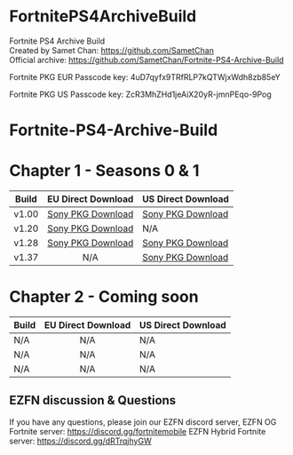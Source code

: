 # FortnitePS4ArchiveBuild
Fortnite PS4 Archive Build
<br>
Created by Samet Chan: https://github.com/SametChan
<br>
Official archive: https://github.com/SametChan/Fortnite-PS4-Archive-Build

Fortnite PKG EUR Passcode key: 4uD7qyfx9TRfRLP7kQTWjxWdh8zb85eY

Fortnite PKG US Passcode key: ZcR3MhZHd1jeAiX20yR-jmnPEqo-9Pog





# Fortnite-PS4-Archive-Build


# Chapter 1 - Seasons 0 & 1
|     Build     |   EU Direct Download   |  US Direct Download |
| ------------- |:-------------:| ------------- |
|     v1.00      |[Sony PKG Download](http://gs2.ww.prod.dl.playstation.net/gs2/appkgo/prod/CUSA07669_00/4/f_4b1a8499cb22f54b30d37abc565d33759c3b5b31bb147daa8bc2b9645ca0b870/f/EP1464-CUSA07669_00-FORTNITETESTING1_0.pkg)| [Sony PKG Download](http://gs2.ww.prod.dl.playstation.net/gs2/appkgo/prod/CUSA07022_00/6/f_e869c0fea47d295523fa70e49d0358ed5b5bf01d60b7413c90d2619ba47a9d6a/f/UP1477-CUSA07022_00-FORTNITETESTING1_0.pkg) |
|     v1.20      |[Sony PKG Download](http://ic.adf4d900.0a3427.gs2.sonycoment.loris-e.llnwd.net/gs2/ppkgo/prod/CUSA07022_00/27/f_d217034fba16cd91100a06afd654a7a430e68bc75144a03544cd763258f35969/f/UP1477-CUSA07022_00-FORTNITETESTING1-A0120-V0100_0.pkg)| N/A |
|     v1.28      |[Sony PKG Download](http://gs2.ww.prod.dl.playstation.net/gs2/ppkgo/prod/CUSA07669_00/34/f_ef42e7d8ef90ae97f00052f5fad9d10027aa0b699b282c4e60f1641b07194549/f/EP1464-CUSA07669_00-FORTNITETESTING1-A0128-V0100_0.pkg)| [Sony PKG Download](http://gs2.ww.prod.dl.playstation.net/gs2/ppkgo/prod/CUSA07022_00/35/f_e55a708ffb0bc42659533260f4f7df45cb4540b0d8eeda13323b16d03b34871b/f/UP1477-CUSA07022_00-FORTNITETESTING1-A0128-V0100_0.pkg) |
|     v1.37      | N/A | [Sony PKG Download](http://gs2.ww.prod.dl.playstation.net/gs2/ppkgo/prod/CUSA07022_00/48/f_916fa94e35fc7f2eee8b4ed97f8f624f1abc53c05ae357c78e1bbd72f7645fca/f/UP1477-CUSA07022_00-FORTNITETESTING1-A0137-V0100_0.pkg) |

# Chapter 2 - Coming soon
|     Build     |   EU Direct Download   |  US Direct Download |
| ------------- |:-------------:| ------------- |
|     N/A     |       N/A    |       N/A |
|     N/A     |       N/A    |       N/A |
|     N/A     |       N/A    |       N/A |

## EZFN discussion & Questions
If you have any questions, please join our EZFN discord server,
EZFN OG Fortnite server: https://discord.gg/fortnitemobile
EZFN Hybrid Fortnite server: https://discord.gg/dRTrqjhyGW
